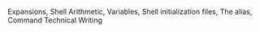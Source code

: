 Expansions, Shell Arithmetic, Variables, Shell initialization files, The alias, Command Technical Writing
